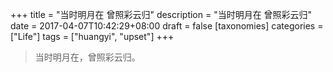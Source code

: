 +++
title = "当时明月在 曾照彩云归"
description = "当时明月在 曾照彩云归"
date = 2017-04-07T10:42:29+08:00
draft = false
[taxonomies]
categories =  ["Life"]
tags = ["huangyi", "upset"]
+++

<blockquote class="blockquote-center">
当时明月在，曾照彩云归。
</blockquote>

